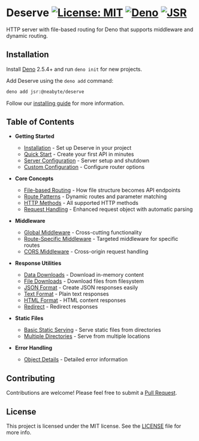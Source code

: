 # Deserve [![License: MIT](https://img.shields.io/badge/License-MIT-red.svg)](LICENSE) [![Deno](https://img.shields.io/badge/Deno-2.5.4-blue)](https://deno.land) [![JSR](https://jsr.io/badges/@neabyte/deserve)](https://jsr.io/@neabyte/deserve)

HTTP server with file-based routing for Deno that supports middleware and dynamic routing.

## Installation

Install [Deno](https://github.com/denoland/deno_install) 2.5.4+ and run `deno init` for new projects.

Add Deserve using the `deno add` command:

```bash
deno add jsr:@neabyte/deserve
```

Follow our [installing guide](https://docs-deserve.neabyte.com/getting-started/installation) for more information.

## Table of Contents

- **Getting Started**
  - [Installation](https://docs-deserve.neabyte.com/getting-started/installation) - Set up Deserve in your project
  - [Quick Start](https://docs-deserve.neabyte.com/getting-started/quick-start) - Create your first API in minutes
  - [Server Configuration](https://docs-deserve.neabyte.com/getting-started/server-configuration) - Server setup and shutdown
  - [Custom Configuration](https://docs-deserve.neabyte.com/getting-started/custom-configuration) - Configure router options

- **Core Concepts**
  - [File-based Routing](https://docs-deserve.neabyte.com/core-concepts/file-based-routing) - How file structure becomes API endpoints
  - [Route Patterns](https://docs-deserve.neabyte.com/core-concepts/route-patterns) - Dynamic routes and parameter matching
  - [HTTP Methods](https://docs-deserve.neabyte.com/core-concepts/http-methods) - All supported HTTP methods
  - [Request Handling](https://docs-deserve.neabyte.com/core-concepts/request-handling) - Enhanced request object with automatic parsing

- **Middleware**
  - [Global Middleware](https://docs-deserve.neabyte.com/middleware/global) - Cross-cutting functionality
  - [Route-Specific Middleware](https://docs-deserve.neabyte.com/middleware/route-specific) - Targeted middleware for specific routes
  - [CORS Middleware](https://docs-deserve.neabyte.com/middleware/cors) - Cross-origin request handling

- **Response Utilities**
  - [Data Downloads](https://docs-deserve.neabyte.com/response/data) - Download in-memory content
  - [File Downloads](https://docs-deserve.neabyte.com/response/file) - Download files from filesystem
  - [JSON Format](https://docs-deserve.neabyte.com/response/json) - Create JSON responses easily
  - [Text Format](https://docs-deserve.neabyte.com/response/text) - Plain text responses
  - [HTML Format](https://docs-deserve.neabyte.com/response/html) - HTML content responses
  - [Redirect](https://docs-deserve.neabyte.com/response/redirect) - Redirect responses

- **Static Files**
  - [Basic Static Serving](https://docs-deserve.neabyte.com/static-file/basic) - Serve static files from directories
  - [Multiple Directories](https://docs-deserve.neabyte.com/static-file/multiple) - Serve from multiple locations

- **Error Handling**
  - [Object Details](https://docs-deserve.neabyte.com/error-handling/object-details) - Detailed error information

## Contributing

Contributions are welcome! Please feel free to submit a [Pull Request](https://github.com/NeaByteLab/Deserve/pulls).

## License

This project is licensed under the MIT license. See the [LICENSE](LICENSE) file for more info.
